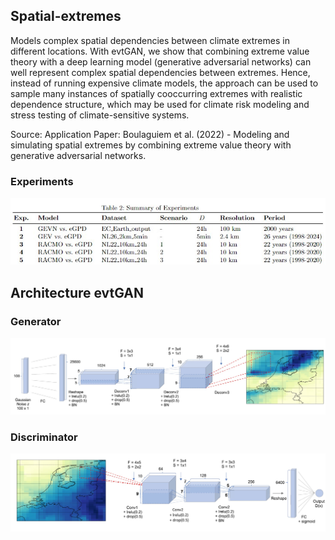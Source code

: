 ## Spatial-extremes
Models complex spatial dependencies between climate extremes in different locations. With evtGAN, we show that combining extreme value theory with a deep learning model (generative adversarial networks) can well represent complex spatial dependencies between extremes. Hence, instead of running expensive climate models, the approach can be used to sample many instances of spatially cooccurring extremes with realistic dependence structure, which may be used for climate risk modeling and stress testing of climate-sensitive systems.

Source: Application Paper: Boulaguiem et al. (2022) - Modeling and simulating spatial extremes by combining extreme value theory with generative adversarial networks.

### Experiments

![Experiments](figures/Experiments.jpg)


## Architecture evtGAN

### Generator

![Generator](figures/Generator.jpg)

### Discriminator

![Discriminator](figures/Discriminator.jpeg)

